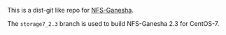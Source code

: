 This is a dist-git like repo for [NFS-Ganesha](https://github.com/nfs-ganesha/nfs-ganesha).

The `storage7_2.3` branch is used to build NFS-Ganesha 2.3 for CentOS-7.
